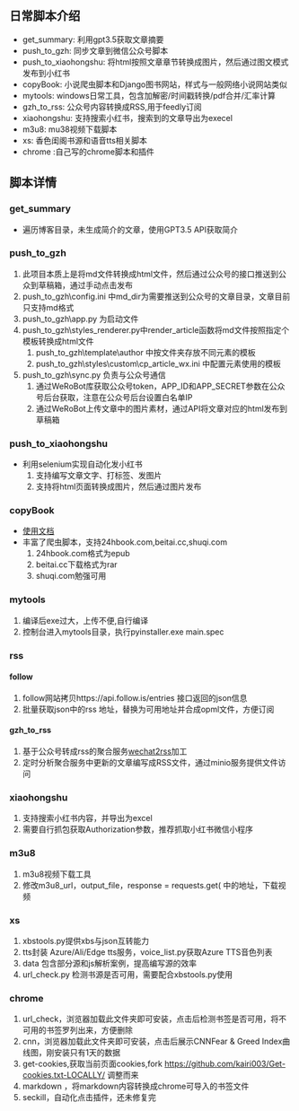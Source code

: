 ## 日常脚本介绍

- get_summary: 利用gpt3.5获取文章摘要
- push_to_gzh: 同步文章到微信公众号脚本
- push_to_xiaohongshu: 将html按照文章章节转换成图片，然后通过图文模式发布到小红书
- copyBook: 小说爬虫脚本和Django图书网站，样式与一般网络小说网站类似
- mytools: windows日常工具，包含加解密/时间戳转换/pdf合并/汇率计算
- gzh_to_rss: 公众号内容转换成RSS,用于feedly订阅
- xiaohongshu: 支持搜索小红书，搜索到的文章导出为execel
- m3u8: mu38视频下载脚本
- xs: 香色闺阁书源和语音tts相关脚本
- chrome :自己写的chrome脚本和插件

## 脚本详情

### get_summary

- 遍历博客目录，未生成简介的文章，使用GPT3.5 API获取简介

### push_to_gzh

1. 此项目本质上是将md文件转换成html文件，然后通过公众号的接口推送到公众到草稿箱，通过手动点击发布
2. push_to_gzh\config.ini 中md_dir为需要推送到公众号的文章目录，文章目前只支持md格式
3. push_to_gzh\app.py 为启动文件
4. push_to_gzh\styles_renderer.py中render_article函数将md文件按照指定个模板转换成html文件
    1. push_to_gzh\template\author 中按文件夹存放不同元素的模板
    2. push_to_gzh\styles\custom\cp_article_wx.ini 中配置元素使用的模板
5. push_to_gzh\sync.py 负责与公众号通信
    1. 通过WeRoBot库获取公众号token，APP_ID和APP_SECRET参数在公众号后台获取，注意在公众号后台设置白名单IP
    2. 通过WeRoBot上传文章中的图片素材，通过API将文章对应的html发布到草稿箱

### push_to_xiaohongshu

- 利用selenium实现自动化发小红书
    1. 支持编写文章文字、打标签、发图片
    2. 支持将html页面转换成图片，然后通过图片发布

### copyBook

- [使用文档](./copyBook/README.md)
- 丰富了爬虫脚本，支持24hbook.com,beitai.cc,shuqi.com
    1. 24hbook.com格式为epub
    2. beitai.cc下载格式为rar
    3. shuqi.com勉强可用

### mytools

1. 编译后exe过大，上传不便,自行编译
2. 控制台进入mytools目录，执行pyinstaller.exe main.spec

### rss

#### follow

1. follow网站拷贝https://api.follow.is/entries 接口返回的json信息
2. 批量获取json中的rss 地址，替换为可用地址并合成opml文件，方便订阅

#### gzh_to_rss

1. 基于公众号转成rss的聚合服务[wechat2rss](https://github.com/ttttmr/wechat2rss)加工
2. 定时分析聚合服务中更新的文章编写成RSS文件，通过minio服务提供文件访问

### xiaohongshu

1. 支持搜索小红书内容，并导出为excel
2. 需要自行抓包获取Authorization参数，推荐抓取小红书微信小程序

### m3u8

1. m3u8视频下载工具
2. 修改m3u8_url，output_file，response = requests.get( 中的地址，下载视频

### xs

1. xbstools.py提供xbs与json互转能力
2. tts封装 Azure/Ali/Edge tts服务，voice_list.py获取Azure TTS音色列表
3. data 包含部分源和js解析案例，提高编写源的效率
4. url_check.py 检测书源是否可用，需要配合xbstools.py使用

### chrome
1. url_check，浏览器加载此文件夹即可安装，点击后检测书签是否可用，将不可用的书签罗列出来，方便删除
2. cnn，浏览器加载此文件夹即可安装，点击后展示CNNFear & Greed Index曲线图，刚安装只有1天的数据
3. get-cookies,获取当前页面cookies,fork https://github.com/kairi003/Get-cookies.txt-LOCALLY/ 调整而来
4. markdown ，将markdown内容转换成chrome可导入的书签文件
5. seckill，自动化点击插件，还未修复完